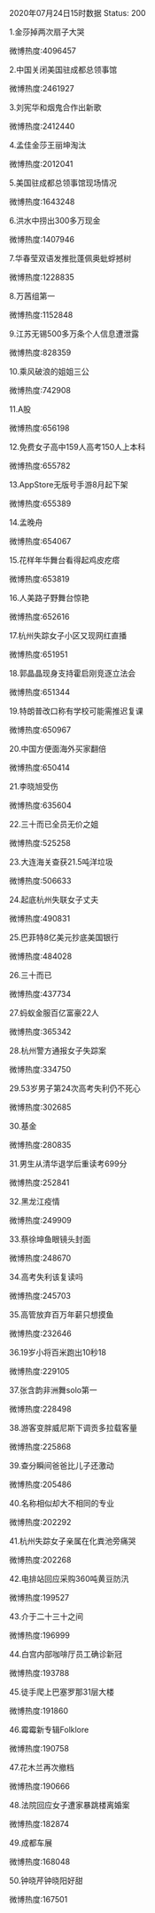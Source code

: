 2020年07月24日15时数据
Status: 200

1.金莎掉两次扇子大哭

微博热度:4096457

2.中国关闭美国驻成都总领事馆

微博热度:2461927

3.刘宪华和烟鬼合作出新歌

微博热度:2412440

4.孟佳金莎王丽坤淘汰

微博热度:2012041

5.美国驻成都总领事馆现场情况

微博热度:1643248

6.洪水中捞出300多万现金

微博热度:1407946

7.华春莹双语发推批蓬佩奥蚍蜉撼树

微博热度:1228835

8.万茜组第一

微博热度:1152848

9.江苏无锡500多万条个人信息遭泄露

微博热度:828359

10.乘风破浪的姐姐三公

微博热度:742908

11.A股

微博热度:656198

12.免费女子高中159人高考150人上本科

微博热度:655782

13.AppStore无版号手游8月起下架

微博热度:655389

14.孟晚舟

微博热度:654067

15.花样年华舞台看得起鸡皮疙瘩

微博热度:653819

16.人美路子野舞台惊艳

微博热度:652616

17.杭州失踪女子小区又现网红直播

微博热度:651951

18.郭晶晶现身支持霍启刚竞逐立法会

微博热度:651344

19.特朗普改口称有学校可能需推迟复课

微博热度:650967

20.中国方便面海外买家翻倍

微博热度:650414

21.李晓旭受伤

微博热度:635604

22.三十而已全员无价之姐

微博热度:525258

23.大连海关查获21.5吨洋垃圾

微博热度:506633

24.起底杭州失联女子丈夫

微博热度:490831

25.巴菲特8亿美元抄底美国银行

微博热度:484028

26.三十而已

微博热度:437734

27.蚂蚁金服百亿富豪22人

微博热度:365342

28.杭州警方通报女子失踪案

微博热度:334750

29.53岁男子第24次高考失利仍不死心

微博热度:302685

30.基金

微博热度:280835

31.男生从清华退学后重读考699分

微博热度:252841

32.黑龙江疫情

微博热度:249909

33.蔡徐坤鱼眼镜头封面

微博热度:248670

34.高考失利该复读吗

微博热度:245703

35.高管放弃百万年薪只想摸鱼

微博热度:232646

36.19岁小将百米跑出10秒18

微博热度:229105

37.张含韵非洲舞solo第一

微博热度:228498

38.游客变胖威尼斯下调贡多拉载客量

微博热度:225868

39.查分瞬间爸爸比儿子还激动

微博热度:205486

40.名称相似却大不相同的专业

微博热度:202292

41.杭州失踪女子亲属在化粪池旁痛哭

微博热度:202268

42.电排站回应采购360吨黄豆防汛

微博热度:199527

43.介于二十三十之间

微博热度:196999

44.白宫内部咖啡厅员工确诊新冠

微博热度:193788

45.徒手爬上巴塞罗那31层大楼

微博热度:191860

46.霉霉新专辑Folklore

微博热度:190758

47.花木兰再次撤档

微博热度:190666

48.法院回应女子遭家暴跳楼离婚案

微博热度:182874

49.成都车展

微博热度:168048

50.钟晓芹钟晓阳好甜

微博热度:167501


